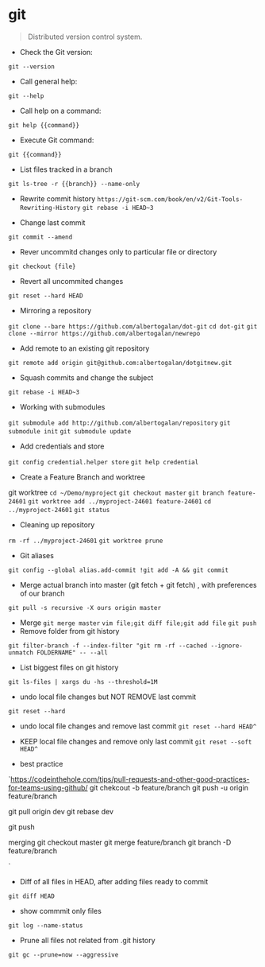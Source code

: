 # git

> Distributed version control system.

- Check the Git version:

`git --version`

- Call general help:

`git --help`

- Call help on a command:

`git help {{command}}`

- Execute Git command:

`git {{command}}`

- List files tracked in a branch 

`git ls-tree -r {{branch}} --name-only`


- Rewrite commit history
`https://git-scm.com/book/en/v2/Git-Tools-Rewriting-History`
`git rebase -i HEAD~3`


- Change last commit

`git commit --amend`


- Rever uncommitd changes only to particular file or directory

`git checkout {file}`


- Revert all uncommited changes

`git reset --hard HEAD`


- Mirroring a repository

`git clone --bare https://github.com/albertogalan/dot-git`
`cd dot-git`
`git clone --mirror https://github.com/albertogalan/newrepo`



- Add remote to an existing git repository

`git remote add origin git@github.com:albertogalan/dotgitnew.git`


- Squash commits and change the subject

`git rebase -i HEAD~3`


- Working with submodules

`git submodule add http://github.com/albertogalan/repository`
`git submodule init`
`git submodule update`


- Add credentials and store

`git config credential.helper store`
`git help credential`


- Create a Feature Branch and worktree

git worktree
`cd ~/Demo/myproject`
`git checkout master`
`git branch feature-24601`
`git worktree add ../myproject-24601 feature-24601`
`cd ../myproject-24601`
`git status`

- Cleaning up repository

`rm -rf ../myproject-24601`
`git worktree prune`


- Git aliases

`git config --global alias.add-commit !git add -A && git commit`


- Merge actual branch into master (git fetch + git fetch) , with preferences of our branch

`git pull -s recursive -X ours origin master`

- Merge 
`git merge master`
`vim file;git diff file;git add file`
`git push`
- Remove folder from git history

`git filter-branch -f --index-filter "git rm -rf --cached --ignore-unmatch FOLDERNAME" -- --all`


- List biggest files on git history

`git ls-files | xargs du -hs --threshold=1M`


- undo local file changes but NOT REMOVE last commit

`git reset --hard`

- undo local file changes and remove last commit
`git reset --hard HEAD^`
- KEEP local file changes and remove only last commit
`git reset --soft HEAD^`


- best practice

`https://codeinthehole.com/tips/pull-requests-and-other-good-practices-for-teams-using-github/
git chekcout -b feature/branch
git push -u origin feature/branch

git pull origin dev
git rebase dev

git push

merging
git checkout master
git merge feature/branch
git branch -D feature/branch


`

- Diff of all files in HEAD, after adding files ready to commit

`git diff HEAD`


- show commmit only files

`git log --name-status`


- Prune all files not related from .git history

`git gc --prune=now --aggressive`


